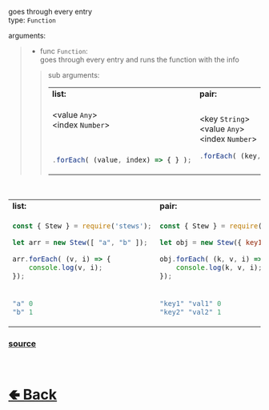 goes through every entry<br>
type: `Function`

arguments:
> - func `Function`:<br>
> goes through every entry and runs the function with the info<br>
> 
> > sub arguments:
> > <table>
> > <tr>
> > <td> <b>list:</b> </td> <td> <b>pair:</b> </td>
> > </tr>
> > <tr>
> > <td> 
> >
> > <value `Any`> <br> <index `Number`>
> >
> > <br>
> > 
> > ```js
> > .forEach( (value, index) => { } );
> > ```
> >
> > </td> <td> 
> >
> > <key `String`> <br> <value `Any`> <br> <index `Number`>
> > ```js
> > .forEach( (key, value, index) => { } );
> > ```
> >
> > </td>
> > </tr>
> > </table>

<br>

<table>
<tr>
<td> <b>list:</b> </td> <td> <b>pair:</b> </td>
</tr>
<tr>
<td>

```js
const { Stew } = require('stews');

let arr = new Stew([ "a", "b" ]);

arr.forEach( (v, i) => {
    console.log(v, i);
});
```

</td>
<td>

```js
const { Stew } = require('stews');

let obj = new Stew({ key1: "val1", key2: "val2" });

obj.forEach( (k, v, i) => {
    console.log(k, v, i);
});
```

</td>
<tr>
<td>

```js
"a" 0
"b" 1 
```

</td>
<td>

```js
"key1" "val1" 0
"key2" "val2" 1
```

</td>
</table>

### [source](https://github.com/shysolocup/stews/blob/main/src/Stew/functions/forEach.js)

<br> <h1> [🢀 Back](https://github.com/shysolocup/stews/wiki/Stew-methods) </h1>